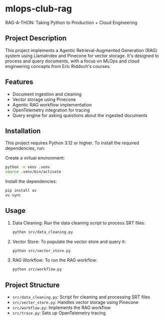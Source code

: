 # mlops-club-rag

RAG-A-THON: Taking Python to Production + Cloud Engineering

## Project Description

This project implements a Agentic Retrieval-Augmented Generation (RAG) system using LlamaIndex and Pinecone for vector storage. It's designed to process and query documents, with a focus on MLOps and cloud engineering concepts from Eric Riddoch's courses.

## Features

- Document ingestion and cleaning
- Vector storage using Pinecone
- Agentic RAG workflow implementation
- OpenTelemetry integration for tracing
- Query engine for asking questions about the ingested documents

## Installation

This project requires Python 3.12 or higher. To install the required dependencies, run:

Create a virtual environment:

```bash
python -m venv .venv
source .venv/bin/activate
```

Install the dependencies:

```bash
pip install uv
uv sync
```


## Usage

1. Data Cleaning:
   Run the data cleaning script to process SRT files:

   ```bash
   python src/data_cleaning.py
   ```

2. Vector Store:
   To populate the vector store and query it:

   ```bash
   python src/vector_store.py
   ```

3. RAG Workflow:
   To run the RAG workflow:
   
   ```bash
   python src/workflow.py
   ```

## Project Structure

- `src/data_cleaning.py`: Script for cleaning and processing SRT files
- `src/vector_store.py`: Handles vector storage using Pinecone
- `src/workflow.py`: Implements the RAG workflow
- `src/trace.py`: Sets up OpenTelemetry tracing